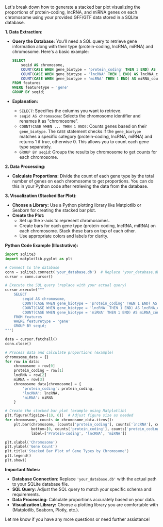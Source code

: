 Let's break down how to generate a stacked bar plot visualizing the proportions of protein-coding, lncRNA, and miRNA genes on each chromosome using your provided GFF/GTF data stored in a SQLite database.

**1. Data Extraction:**

   * **Query the Database:** You'll need a SQL query to retrieve gene information along with their type (protein-coding, lncRNA, miRNA) and chromosome. Here's a basic example:

     ```sql
     SELECT 
         seqid AS chromosome,
         COUNT(CASE WHEN gene_biotype = 'protein_coding' THEN 1 END) AS protein_coding_count,
         COUNT(CASE WHEN gene_biotype = 'lncRNA' THEN 1 END) AS lncRNA_count,
         COUNT(CASE WHEN gene_biotype = 'miRNA' THEN 1 END) AS miRNA_count
     FROM features
     WHERE featuretype = 'gene'
     GROUP BY seqid;
     ```

   * **Explanation:**
      - `SELECT`: Specifies the columns you want to retrieve.
      - `seqid AS chromosome`:  Selects the chromosome identifier and renames it as "chromosome".
      - `COUNT(CASE WHEN ... THEN 1 END)`: Counts genes based on their `gene_biotype`. The `CASE` statement checks if the `gene_biotype` matches a specific category (protein-coding, lncRNA, miRNA) and returns 1 if true, otherwise 0. This allows you to count each gene type separately.
      - `GROUP BY seqid`: Groups the results by chromosome to get counts for each chromosome.

**2. Data Processing:**

   * **Calculate Proportions:** Divide the count of each gene type by the total number of genes on each chromosome to get proportions. You can do this in your Python code after retrieving the data from the database.

**3. Visualization (Stacked Bar Plot):**

   * **Choose a Library:** Use a Python plotting library like Matplotlib or Seaborn for creating the stacked bar plot.
   * **Create the Plot:** 
      - Set up the x-axis to represent chromosomes.
      - Create bars for each gene type (protein-coding, lncRNA, miRNA) on each chromosome. Stack these bars on top of each other.
      - Use appropriate colors and labels for clarity.

**Python Code Example (Illustrative):**

```python
import sqlite3
import matplotlib.pyplot as plt

# Connect to the database
conn = sqlite3.connect('your_database.db')  # Replace 'your_database.db' with your actual file name
cursor = conn.cursor()

# Execute the SQL query (replace with your actual query)
cursor.execute("""
    SELECT 
        seqid AS chromosome,
        COUNT(CASE WHEN gene_biotype = 'protein_coding' THEN 1 END) AS protein_coding_count,
        COUNT(CASE WHEN gene_biotype = 'lncRNA' THEN 1 END) AS lncRNA_count,
        COUNT(CASE WHEN gene_biotype = 'miRNA' THEN 1 END) AS miRNA_count
    FROM features
    WHERE featuretype = 'gene'
    GROUP BY seqid;
""")

data = cursor.fetchall()
conn.close()

# Process data and calculate proportions (example)
chromosome_data = {}
for row in data:
    chromosome = row[0]
    protein_coding = row[1]
    lncRNA = row[2]
    miRNA = row[3]
    chromosome_data[chromosome] = {
        'protein_coding': protein_coding,
        'lncRNA': lncRNA,
        'miRNA': miRNA
    }

# Create the stacked bar plot (example using Matplotlib)
plt.figure(figsize=(10, 6))  # Adjust figure size as needed
for chromosome, counts in chromosome_data.items():
    plt.bar(chromosome, [counts['protein_coding'], counts['lncRNA'], counts['miRNA']], 
            bottom=[0, counts['protein_coding'], counts['protein_coding'] + counts['lncRNA']], 
            label=['Protein-coding', 'lncRNA', 'miRNA'])

plt.xlabel('Chromosome')
plt.ylabel('Gene Count')
plt.title('Stacked Bar Plot of Gene Types by Chromosome')
plt.legend()
plt.show()
```



**Important Notes:**

* **Database Connection:** Replace `'your_database.db'` with the actual path to your SQLite database file.
* **SQL Query:** Adjust the SQL query to match your specific schema and requirements.
* **Data Processing:** Calculate proportions accurately based on your data.
* **Visualization Library:** Choose a plotting library you are comfortable with (Matplotlib, Seaborn, Plotly, etc.).



Let me know if you have any more questions or need further assistance!